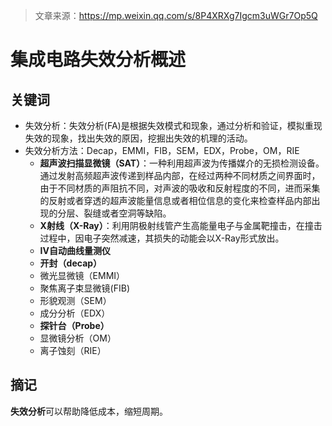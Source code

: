 > 文章来源：https://mp.weixin.qq.com/s/8P4XRXg7Igcm3uWGr7Op5Q

# 集成电路失效分析概述

## 关键词

- 失效分析：失效分析(FA)是根据失效模式和现象，通过分析和验证，模拟重现失效的现象，找出失效的原因，挖掘出失效的机理的活动。
- 失效分析方法：Decap，EMMI，FIB，SEM，EDX，Probe，OM，RIE
  - **超声波扫描显微镜（SAT）**：一种利用超声波为传播媒介的无损检测设备。通过发射高频超声波传递到样品内部，在经过两种不同材质之间界面时，由于不同材质的声阻抗不同，对声波的吸收和反射程度的不同，进而采集的反射或者穿透的超声波能量信息或者相位信息的变化来检查样品内部出现的分层、裂缝或者空洞等缺陷。
  - **X射线（X-Ray）**：利用阴极射线管产生高能量电子与金属靶撞击，在撞击过程中，因电子突然减速，其损失的动能会以X-Ray形式放出。
  - **IV自动曲线量测仪**
  - **开封（decap）**
  - 微光显微镜（EMMI）
  - 聚焦离子束显微镜(FIB)
  - 形貌观测（SEM）
  - 成分分析（EDX）
  - **探针台（Probe）**
  - 显微镜分析（OM）
  - 离子蚀刻（RIE）



## 摘记

**失效分析**可以帮助降低成本，缩短周期。